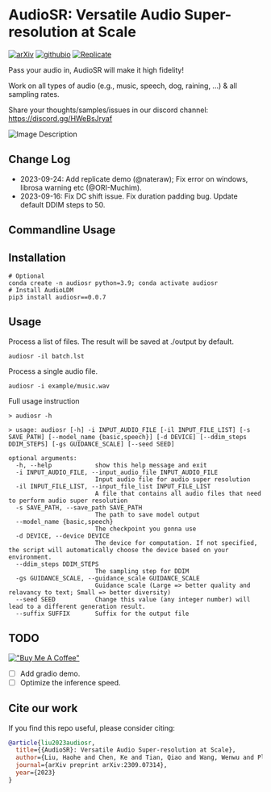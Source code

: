 
# AudioSR: Versatile Audio Super-resolution at Scale

[![arXiv](https://img.shields.io/badge/arXiv-2309.07314-brightgreen.svg?style=flat-square)](https://arxiv.org/abs/2309.07314)  [![githubio](https://img.shields.io/badge/GitHub.io-Audio_Samples-blue?logo=Github&style=flat-square)](https://audioldm.github.io/audiosr) [![Replicate](https://replicate.com/nateraw/audio-super-resolution/badge)](https://replicate.com/nateraw/audio-super-resolution)

Pass your audio in, AudioSR will make it high fidelity! 

Work on all types of audio (e.g., music, speech, dog, raining, ...) & all sampling rates.

Share your thoughts/samples/issues in our discord channel: https://discord.gg/HWeBsJryaf

![Image Description](https://github.com/haoheliu/versatile_audio_super_resolution/blob/main/visualization.png?raw=true)

## Change Log
- 2023-09-24: Add replicate demo (@nateraw); Fix error on windows, librosa warning etc (@ORI-Muchim).  
- 2023-09-16: Fix DC shift issue. Fix duration padding bug. Update default DDIM steps to 50.

## Commandline Usage

## Installation
```shell
# Optional
conda create -n audiosr python=3.9; conda activate audiosr
# Install AudioLDM
pip3 install audiosr==0.0.7
```

## Usage

Process a list of files. The result will be saved at ./output by default.

```shell
audiosr -il batch.lst
```

Process a single audio file.
```shell
audiosr -i example/music.wav
```

Full usage instruction

```shell
> audiosr -h

> usage: audiosr [-h] -i INPUT_AUDIO_FILE [-il INPUT_FILE_LIST] [-s SAVE_PATH] [--model_name {basic,speech}] [-d DEVICE] [--ddim_steps DDIM_STEPS] [-gs GUIDANCE_SCALE] [--seed SEED]

optional arguments:
  -h, --help            show this help message and exit
  -i INPUT_AUDIO_FILE, --input_audio_file INPUT_AUDIO_FILE
                        Input audio file for audio super resolution
  -il INPUT_FILE_LIST, --input_file_list INPUT_FILE_LIST
                        A file that contains all audio files that need to perform audio super resolution
  -s SAVE_PATH, --save_path SAVE_PATH
                        The path to save model output
  --model_name {basic,speech}
                        The checkpoint you gonna use
  -d DEVICE, --device DEVICE
                        The device for computation. If not specified, the script will automatically choose the device based on your environment.
  --ddim_steps DDIM_STEPS
                        The sampling step for DDIM
  -gs GUIDANCE_SCALE, --guidance_scale GUIDANCE_SCALE
                        Guidance scale (Large => better quality and relavancy to text; Small => better diversity)
  --seed SEED           Change this value (any integer number) will lead to a different generation result.
  --suffix SUFFIX       Suffix for the output file
```


## TODO
[!["Buy Me A Coffee"](https://www.buymeacoffee.com/assets/img/custom_images/orange_img.png)](https://www.buymeacoffee.com/haoheliuP)

- [ ] Add gradio demo.
- [ ] Optimize the inference speed.

## Cite our work
If you find this repo useful, please consider citing: 
```bibtex
@article{liu2023audiosr,
  title={{AudioSR}: Versatile Audio Super-resolution at Scale},
  author={Liu, Haohe and Chen, Ke and Tian, Qiao and Wang, Wenwu and Plumbley, Mark D},
  journal={arXiv preprint arXiv:2309.07314},
  year={2023}
}
```
